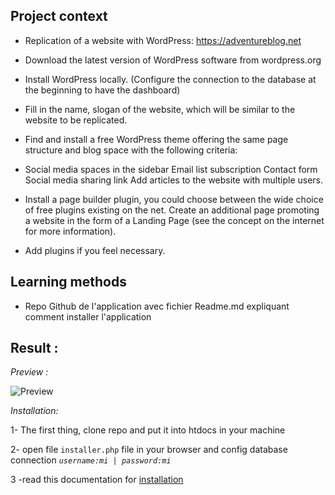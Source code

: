 ## Project context

- Replication of a website with WordPress: https://adventureblog.net

- Download the latest version of WordPress software from wordpress.org

- Install WordPress locally. (Configure the connection to the database at the beginning to have the dashboard)

- Fill in the name, slogan of the website, which will be similar to the website to be replicated.

- Find and install a free WordPress theme offering the same page structure and blog space with the following criteria:

- Social media spaces in the sidebar Email list subscription Contact form Social media sharing link Add articles to the website with multiple users.

- Install a page builder plugin, you could choose between the wide choice of free plugins existing on the net. Create an additional page promoting a website in the form of a Landing Page (see the concept on the internet for more information).

- Add plugins if you feel necessary.

## Learning methods

- Repo Github de l'application avec fichier Readme.md expliquant comment installer l'application

## Result :

_Preview :_

![Preview](preview.gif)

_Installation:_

1- The first thing, clone repo and put it into htdocs in your machine

2- open file `installer.php` file in your browser and config database connection _`username:mi | password:mi`_

3 -read this documentation for [installation](https://snapcreek.com/duplicator/docs/)
